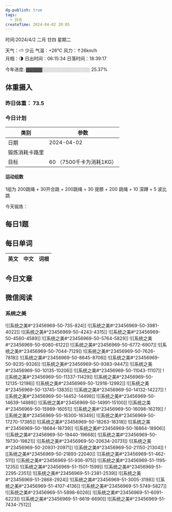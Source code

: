 ```yaml
---
dg-publish: true
tags:
  - 日志
createTime: 2024-04-02 20:05
---
```



时间:2024/4/2 二月 廿四 星期二

天气：⛅️  少云 气温：+26°C 风力：↑26km/h  
月相：🌗 日出时间：06:15:34 日落时间：18:39:17

今年进度: ▓▓▓▓▓░░░░░░░░░░░░░░░ 25.37%

## 体重摄入

### 昨日体重： 73.5
### 今日计划

| 类别           | 参数                    |
| -------------- | ----------------------- |
| 日期           | 2024-04-02               |
| 锻炼消耗卡路里 | |
| 目标           | 60      （7500千卡为消耗1KG）                |


#### 运动组数

1组为 200跳绳 + 30开合跳 + 200跳绳 + 30 提膝 + 200 跳绳 + 10 深蹲 + 5 波比跳

今天锻炼：





## 每日1题


## 每日单词

| 英文       | 中文       |词根|
| ---------- | ---------- | ---|


## 今日文章
 

## 微信阅读

<!-- start of weread -->

### 系统之美
![[系统之美#^23456969-50-735-824]]
![[系统之美#^23456969-50-3981-4022]]
![[系统之美#^23456969-50-4243-4315]]
![[系统之美#^23456969-50-4560-4589]]
![[系统之美#^23456969-50-5764-5829]]
![[系统之美#^23456969-50-6080-6122]]
![[系统之美#^23456969-50-6772-6907]]
![[系统之美#^23456969-50-7044-7129]]
![[系统之美#^23456969-50-7626-7818]]
![[系统之美#^23456969-50-8645-8706]]
![[系统之美#^23456969-50-9235-9326]]
![[系统之美#^23456969-50-9383-9447]]
![[系统之美#^23456969-50-10135-10206]]
![[系统之美#^23456969-50-11043-11107]]
![[系统之美#^23456969-50-11337-11429]]
![[系统之美#^23456969-50-12135-12196]]
![[系统之美#^23456969-50-12918-12992]]
![[系统之美#^23456969-50-13745-13835]]
![[系统之美#^23456969-50-14132-14227]]
![[系统之美#^23456969-50-14452-14498]]
![[系统之美#^23456969-50-14639-14889]]
![[系统之美#^23456969-50-14991-15100]]
![[系统之美#^23456969-50-15989-16051]]
![[系统之美#^23456969-50-16098-16219]]
![[系统之美#^23456969-50-16300-16349]]
![[系统之美#^23456969-50-17270-17385]]
![[系统之美#^23456969-50-18263-18318]]
![[系统之美#^23456969-50-18684-18739]]
![[系统之美#^23456969-50-18864-18906]]
![[系统之美#^23456969-50-19440-19668]]
![[系统之美#^23456969-50-19730-19821]]
![[系统之美#^23456969-50-20634-20731]]
![[系统之美#^23456969-50-20931-20971]]
![[系统之美#^23456969-50-21150-21304]]
![[系统之美#^23456969-50-21893-22040]]
![[系统之美#^23456969-51-462-511]]
![[系统之美#^23456969-51-936-975]]
![[系统之美#^23456969-51-1195-1235]]
![[系统之美#^23456969-51-1501-1599]]
![[系统之美#^23456969-51-2295-2351]]
![[系统之美#^23456969-51-2381-2539]]
![[系统之美#^23456969-51-2868-2924]]
![[系统之美#^23456969-51-3005-3198]]
![[系统之美#^23456969-51-4107-4136]]
![[系统之美#^23456969-51-5749-5827]]
![[系统之美#^23456969-51-5898-6026]]
![[系统之美#^23456969-51-6091-6223]]
![[系统之美#^23456969-51-6619-6690]]
![[系统之美#^23456969-51-7434-7512]]

<!-- end of weread -->
